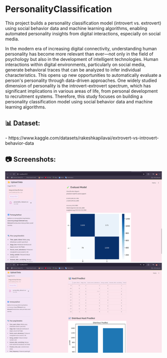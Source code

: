 # PersonalityClassification
This project builds a personality classification model (introvert vs. extrovert) using social behavior data and machine learning algorithms, enabling automated personality insights from digital interactions, especially on social media.


In the modern era of increasing digital connectivity, understanding human personality has become more relevant than ever—not only in the field of psychology but also in the development of intelligent technologies. Human interactions within digital environments, particularly on social media, generate behavioral traces that can be analyzed to infer individual characteristics. This opens up new opportunities to automatically evaluate a person's personality through data-driven approaches. One widely studied dimension of personality is the introvert-extrovert spectrum, which has significant implications in various areas of life, from personal development to recruitment systems. Therefore, this study focuses on building a personality classification model using social behavior data and machine learning algorithms.

<h2>📊 Dataset:</h2>
- https://www.kaggle.com/datasets/rakeshkapilavai/extrovert-vs-introvert-behavior-data


<h2>📷  Screenshots:</h2>

![Screenshot 1](image/ss1.png)  
![Screenshot 2](image/ss2.png)


